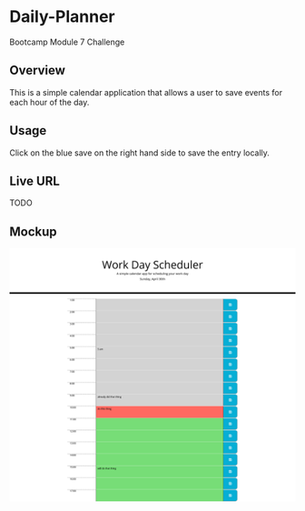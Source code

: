 # Daily-Planner
Bootcamp Module 7 Challenge

## Overview
This is a simple calendar application that allows a user to save events for each hour of the day. 

## Usage
Click on the blue save on the right hand side to save the entry locally.

## Live URL
TODO

## Mockup
![mockup](./assets/images/mockup.PNG)
